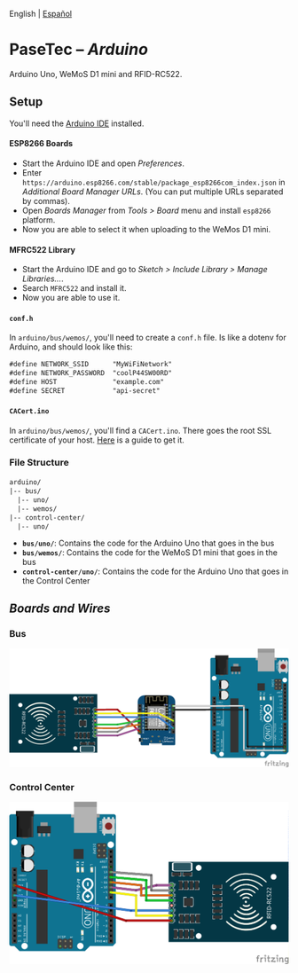 English | [Español](README.es.md)

# PaseTec – _Arduino_

Arduino Uno, WeMoS D1 mini and RFID-RC522.

## Setup

You'll need the [Arduino IDE](https://www.arduino.cc/en/main/software) installed.

#### ESP8266 Boards

- Start the Arduino IDE and open _Preferences_.
- Enter `https://arduino.esp8266.com/stable/package_esp8266com_index.json` in _Additional Board Manager URLs_. (You can put multiple URLs separated by commas).
- Open _Boards Manager_ from _Tools > Board_ menu and install `esp8266` platform.
- Now you are able to select it when uploading to the WeMos D1 mini.

#### MFRC522 Library

- Start the Arduino IDE and go to _Sketch > Include Library > Manage Libraries..._.
- Search `MFRC522` and install it.
- Now you are able to use it.

#### `conf.h`

In `arduino/bus/wemos/`, you'll need to create a `conf.h` file. Is like a dotenv for Arduino, and should look like this:

```c++11
#define NETWORK_SSID      "MyWiFiNetwork"
#define NETWORK_PASSWORD  "coolP44SW00RD"
#define HOST              "example.com"
#define SECRET            "api-secret"
```

#### `CACert.ino`

In `arduino/bus/wemos/`, you'll find a `CACert.ino`. There goes the root SSL certificate of your host. [Here](GET_CACERT.md) is a guide to get it.

### File Structure

```
arduino/
|-- bus/
  |-- uno/
  |-- wemos/
|-- control-center/
  |-- uno/
```

- **`bus/uno/`**: Contains the code for the Arduino Uno that goes in the bus
- **`bus/wemos/`**: Contains the code for the WeMoS D1 mini that goes in the bus
- **`control-center/uno/`**: Contains the code for the Arduino Uno that goes in the Control Center

## _Boards and Wires_

### Bus

![Bus](bus/bus.png)

### Control Center

![Control Center](control-center/control-center.png)